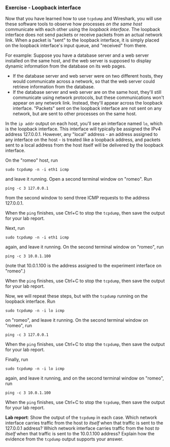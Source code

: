 ### Exercise - Loopback interface

Now that you have learned how to use `tcpdump` and Wireshark, you will use these software tools to observe how processes *on the same host* communicate with each other using the *loopback interface*.  The loopback interface does not send packets or receive packets from an actual network link. When a packet is "sent" to the loopback interface, it is simply placed on the loopback interface's input queue, and "received" from there.

For example: Suppose you have a database server and a web server installed on the same host, and the web server is supposed to display dynamic information from the database on its web pages.

* If the database server and web server were on two different hosts, they would communicate across a network, so that the web server could retrieve information from the database.
* If the database server and web server are on the same host, they'll still communicate using network protocols, but these communications won't appear on any network link. Instead, they'll appear across the loopback interface. "Packets" sent on the loopback interface are not sent on any network, but are sent to other processes on the same host.

In the `ip addr` output on each host, you'll see an interface named `lo`, which is the loopback interface. This interface will typically be assigned the IPv4 address 127.0.0.1. However, any "local" address - an address assigned to any interface on the host - is treated like a loopback address, and packets sent to a local address from the host itself will be delivered by the loopback interface.

On the "romeo" host, run

```
sudo tcpdump -n -i eth1 icmp
```

and leave it running. Open a second terminal window on "romeo". Run

```
ping -c 3 127.0.0.1
```

from the second window to send three ICMP requests to the address 127.0.0.1.

When the `ping` finishes, use Ctrl+C to stop the `tcpdump`, then save the output for your lab report.

Next, run

```
sudo tcpdump -n -i eth1 icmp
```

again, and leave it running. On the second terminal window on "romeo", run

```
ping -c 3 10.0.1.100
```

(note that 10.0.1.100 is the address assigned to the experiment interface on "romeo".)

When the `ping` finishes, use Ctrl+C to stop the `tcpdump`, then save the output for your lab report.

Now, we will repeat these steps, but with the `tcpdump` running on the loopback interface. Run

```
sudo tcpdump -n -i lo icmp
```

on "romeo", and leave it running. On the second terminal window on "romeo", run

```
ping -c 3 127.0.0.1
```

When the `ping` finishes, use Ctrl+C to stop the `tcpdump`, then save the output for your lab report.

Finally, run

```
sudo tcpdump -n -i lo icmp
```

again, and leave it running, and on the second terminal window on "romeo", run

```
ping -c 3 10.0.1.100
```

When the `ping` finishes, use Ctrl+C to stop the `tcpdump`, then save the output for your lab report.


**Lab report**: Show the output of the `tcpdump` in each case. Which network interface carries traffic from the host *to itself* when that traffic is sent to the 127.0.0.1 address? Which network interface carries traffic from the host *to itself* when that traffic is sent to the 10.0.1.100 address? Explain how the evidence from the `tcpdump` output supports your answer.
